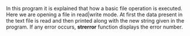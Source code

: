 In this program it is explained that how a basic file operation is executed. Here we are opening a file in 
read|write mode. At first the data present in the text file is read and then printed along with the new string given 
in the program. If any error occurs, **strerror** function displays the error number.
